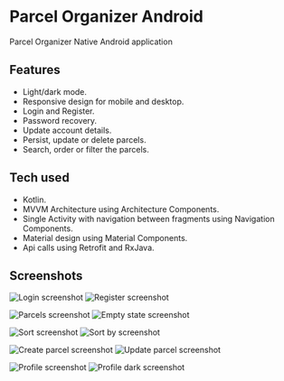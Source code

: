 # Parcel Organizer Android

Parcel Organizer Native Android application

## Features

- Light/dark mode.
- Responsive design for mobile and desktop.
- Login and Register.
- Password recovery.
- Update account details.
- Persist, update or delete parcels.
- Search, order or filter the parcels.

## Tech used

- Kotlin.
- MVVM Architecture using Architecture Components.
- Single Activity with navigation between fragments using Navigation Components.
- Material design using Material Components.
- Api calls using Retrofit and RxJava.

## Screenshots


![Login screenshot](https://github.com/kmartin0/assets/blob/master/parcel-organizer-android/Parcel_Organizer_Android_Login.jpg?raw=true) 
![Register screenshot](https://github.com/kmartin0/assets/blob/master/parcel-organizer-android/Parcel_Organizer_Android_Register.jpg?raw=true)

![Parcels screenshot](https://github.com/kmartin0/assets/blob/master/parcel-organizer-android/Parcel_Organizer_Android_Parcels.jpg?raw=true) 
![Empty state screenshot](https://github.com/kmartin0/assets/blob/master/parcel-organizer-android/Parcel_Organizer_Android_Parcels_Empty.jpg?raw=true)

![Sort screenshot](https://github.com/kmartin0/assets/blob/master/parcel-organizer-android/Parcel_Organizer_Android_Sorts.jpg?raw=true) 
![Sort by screenshot](https://github.com/kmartin0/assets/blob/master/parcel-organizer-android/Parcel_Organizer_Android_Sort_By.jpg?raw=true)

![Create parcel screenshot](https://github.com/kmartin0/assets/blob/master/parcel-organizer-android/Parcel_Organizer_Android_Create_Parcel.jpg?raw=true) 
![Update parcel screenshot](https://github.com/kmartin0/assets/blob/master/parcel-organizer-android/Parcel_Organizer_Android_Update_Parcel.jpg?raw=true)

![Profile screenshot](https://github.com/kmartin0/assets/blob/master/parcel-organizer-android/Parcel_Organizer_Android_Account.jpg?raw=true) 
![Profile dark screenshot](https://github.com/kmartin0/assets/blob/master/parcel-organizer-android/Parcel_Organizer_Android_Account_Dark.jpg?raw=true)



